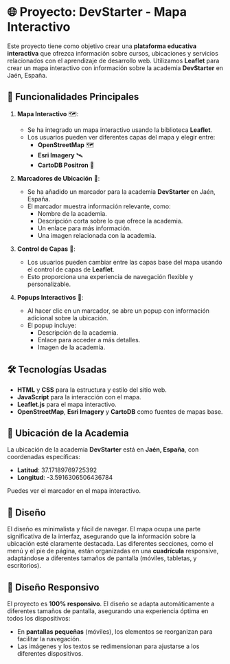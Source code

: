 # 🌐 Proyecto: **DevStarter - Mapa Interactivo**

Este proyecto tiene como objetivo crear una **plataforma educativa interactiva** que ofrezca información sobre cursos, ubicaciones y servicios relacionados con el aprendizaje de desarrollo web. Utilizamos **Leaflet** para crear un mapa interactivo con información sobre la academia **DevStarter** en Jaén, España.

## 🚀 Funcionalidades Principales

1. **Mapa Interactivo** 🗺️:
   - Se ha integrado un mapa interactivo usando la biblioteca **Leaflet**.
   - Los usuarios pueden ver diferentes capas del mapa y elegir entre:
     - **OpenStreetMap** 🗺️
     - **Esri Imagery** 🛰️
     - **CartoDB Positron** 🧭

2. **Marcadores de Ubicación** 📍:
   - Se ha añadido un marcador para la academia **DevStarter** en Jaén, España.
   - El marcador muestra información relevante, como:
     - Nombre de la academia.
     - Descripción corta sobre lo que ofrece la academia.
     - Un enlace para más información.
     - Una imagen relacionada con la academia.

3. **Control de Capas** 🧭:
   - Los usuarios pueden cambiar entre las capas base del mapa usando el control de capas de **Leaflet**.
   - Esto proporciona una experiencia de navegación flexible y personalizable.

4. **Popups Interactivos** 📨:
   - Al hacer clic en un marcador, se abre un popup con información adicional sobre la ubicación.
   - El popup incluye:
     - Descripción de la academia.
     - Enlace para acceder a más detalles.
     - Imagen de la academia.

## 🛠️ Tecnologías Usadas

- **HTML** y **CSS** para la estructura y estilo del sitio web.
- **JavaScript** para la interacción con el mapa.
- **Leaflet.js** para el mapa interactivo.
- **OpenStreetMap**, **Esri Imagery** y **CartoDB** como fuentes de mapas base.

## 📍 Ubicación de la Academia

La ubicación de la academia **DevStarter** está en **Jaén, España**, con coordenadas específicas:

- **Latitud**: 37.17189769725392
- **Longitud**: -3.5916306506436784

Puedes ver el marcador en el mapa interactivo.

## 🎨 Diseño

El diseño es minimalista y fácil de navegar. El mapa ocupa una parte significativa de la interfaz, asegurando que la información sobre la ubicación esté claramente destacada. Las diferentes secciones, como el menú y el pie de página, están organizadas en una **cuadrícula** responsive, adaptándose a diferentes tamaños de pantalla (móviles, tabletas, y escritorios).

## 📱 Diseño Responsivo

El proyecto es **100% responsivo**. El diseño se adapta automáticamente a diferentes tamaños de pantalla, asegurando una experiencia óptima en todos los dispositivos:

- En **pantallas pequeñas** (móviles), los elementos se reorganizan para facilitar la navegación.
- Las imágenes y los textos se redimensionan para ajustarse a los diferentes dispositivos.


